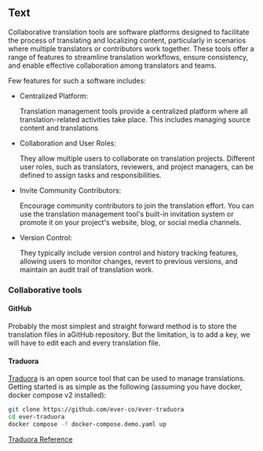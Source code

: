 ## Text

Collaborative translation tools are software platforms designed to facilitate the process of translating and localizing content, particularly in scenarios where multiple translators or contributors work together. These tools offer a range of features to streamline translation workflows, ensure consistency, and enable effective collaboration among translators and teams.

Few features for such a software includes:

- Centralized Platform:

  Translation management tools provide a centralized platform where all translation-related activities take place. This includes managing source content and translations

- Collaboration and User Roles:

  They allow multiple users to collaborate on translation projects. Different user roles, such as translators, reviewers, and project managers, can be defined to assign tasks and responsibilities.

- Invite Community Contributors:

  Encourage community contributors to join the translation effort. You can use the translation management tool's built-in invitation system or promote it on your project's website, blog, or social media channels.

- Version Control:

  They typically include version control and history tracking features, allowing users to monitor changes, revert to previous versions, and maintain an audit trail of translation work.

### Collaborative tools

#### GitHub

Probably the most simplest and straight forward method is to store the translation files in aGitHub repository. But the limitation, is to add a key, we will have to edit each and every translation file.

#### Traduora

[Traduora](https://traduora.co/) is an open source tool that can be used to manage translations. Getting started is as simple as the following (assuming you have docker, docker compose v2 installed):

```sh
git clone https://github.com/ever-co/ever-traduora
cd ever-traduora
docker compose -f docker-compose.demo.yaml up
```

[Traduora Reference](https://docs.traduora.co/docs/getting-started)
